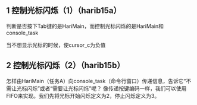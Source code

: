 ## 1 控制光标闪烁（1）（harib15a）

判断是否按下Tab键的是HariMain，而控制光标闪烁的是HariMain和console_task

当不想显示光标的时候，使cursor_c为负值


## 2 控制光标闪烁（2）（harib15b）

怎样由HariMain（任务A）向console_task（命令行窗口）传递信息，告诉它“不需让光标闪烁”或者“需要让光标闪烁”呢？
像传递按键编码一样，我们可以使用FIFO来实现。我们先将光标开始闪烁定义为2，停止闪烁定义为3。